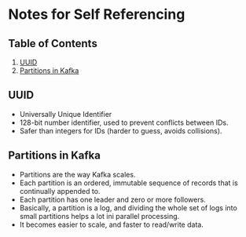 # Notes for Self Referencing

## Table of Contents
1. [UUID](##UUID)
2. [Partitions in Kafka](##Partitions-in-Kafka)

## UUID
- Universally Unique Identifier
- 128-bit number identifier, used to prevent conflicts between IDs.
- Safer than integers for IDs (harder to guess, avoids collisions).

## Partitions in Kafka
- Partitions are the way Kafka scales.
- Each partition is an ordered, immutable sequence of records that is continually appended to.
- Each partition has one leader and zero or more followers.
- Basically, a partition is a log, and dividing the whole set of logs into small partitions helps a lot ini parallel processing.
- It becomes easier to scale, and faster to read/write data.

